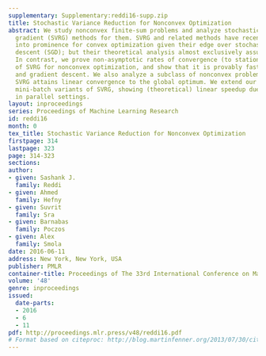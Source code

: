 ```yaml
---
supplementary: Supplementary:reddi16-supp.zip
title: Stochastic Variance Reduction for Nonconvex Optimization
abstract: We study nonconvex finite-sum problems and analyze stochastic variance reduced
  gradient (SVRG) methods for them. SVRG and related methods have recently surged
  into prominence for convex optimization given their edge over stochastic gradient
  descent (SGD); but their theoretical analysis almost exclusively assumes convexity.
  In contrast, we prove non-asymptotic rates of convergence (to stationary points)
  of SVRG for nonconvex optimization, and show that it is provably faster than SGD
  and gradient descent. We also analyze a subclass of nonconvex problems on which
  SVRG attains linear convergence to the global optimum. We extend our analysis to
  mini-batch variants of SVRG, showing (theoretical) linear speedup due to minibatching
  in parallel settings.
layout: inproceedings
series: Proceedings of Machine Learning Research
id: reddi16
month: 0
tex_title: Stochastic Variance Reduction for Nonconvex Optimization
firstpage: 314
lastpage: 323
page: 314-323
sections: 
author:
- given: Sashank J.
  family: Reddi
- given: Ahmed
  family: Hefny
- given: Suvrit
  family: Sra
- given: Barnabas
  family: Poczos
- given: Alex
  family: Smola
date: 2016-06-11
address: New York, New York, USA
publisher: PMLR
container-title: Proceedings of The 33rd International Conference on Machine Learning
volume: '48'
genre: inproceedings
issued:
  date-parts:
  - 2016
  - 6
  - 11
pdf: http://proceedings.mlr.press/v48/reddi16.pdf
# Format based on citeproc: http://blog.martinfenner.org/2013/07/30/citeproc-yaml-for-bibliographies/
---
```

